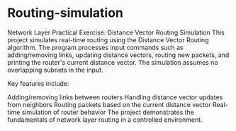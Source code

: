 # Routing-simulation
Network Layer Practical Exercise: Distance Vector Routing Simulation
This project simulates real-time routing using the Distance Vector Routing algorithm. The program processes input commands such as adding/removing links, updating distance vectors, routing new packets, and printing the router's current distance vector. The simulation assumes no overlapping subnets in the input.

Key features include:

Adding/removing links between routers
Handling distance vector updates from neighbors
Routing packets based on the current distance vector
Real-time simulation of router behavior
The project demonstrates the fundamentals of network layer routing in a controlled environment.
